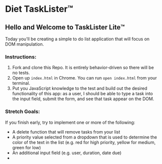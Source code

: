 # Diet TaskLister™️

## Hello and Welcome to TaskLister Lite™️

Today you'll be creating a simple to do list application that will focus on DOM manipulation.

### Instructions:

1. Fork and clone this Repo. It is entirely behavior-driven so there will be no tests.
2. Open up `index.html` in Chrome. You can run `open index.html` from your terminal.
3. Put you JavaScript knowledge to the test and build out the desired functionality of this app: as a user, I should be able to type a task into the input field, submit the form, and see that task appear on the DOM.

### Stretch Goals:
If you finish early, try to implement one or more of the following:

- A delete function that will remove tasks from your list
- A priority value selected from a dropdown that is used to determine the color of the text in the list (e.g. red for high priority, yellow for medium, green for low)
- An additional input field (e.g. user, duration, date due)
- 

